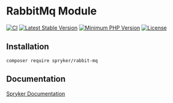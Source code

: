# RabbitMq Module
[![CI](https://github.com/spryker/rabbit-mq/workflows/CI/badge.svg?branch=master)](https://github.com/spryker/rabbit-mq/actions?query=workflow%3ACI+branch%3Amaster)
[![Latest Stable Version](https://poser.pugx.org/spryker/rabbit-mq/v/stable.svg)](https://packagist.org/packages/spryker/rabbit-mq)
[![Minimum PHP Version](https://img.shields.io/badge/php-%3E%3D%208.1-8892BF.svg)](https://php.net/)
[![License](https://poser.pugx.org/spryker/rabbit-mq/license.svg)](https://packagist.org/packages/spryker/rabbit-mq)

## Installation

```
composer require spryker/rabbit-mq
```

## Documentation

[Spryker Documentation](https://docs.spryker.com/docs/dg/dev/backend-development/data-manipulation/queue/queue.html)
